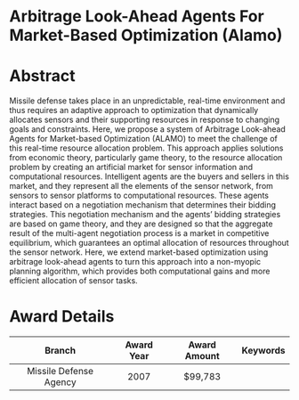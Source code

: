 
Arbitrage Look-Ahead Agents For Market-Based Optimization (Alamo)
=================================================================

# Abstract


Missile defense takes place in an unpredictable, real-time environment and thus requires an adaptive approach to optimization that dynamically allocates sensors and their supporting resources in response to changing goals and constraints. Here, we propose a system of Arbitrage Look-ahead Agents for Market-based Optimization (ALAMO) to meet the challenge of this real-time resource allocation problem. This approach applies solutions from economic theory, particularly game theory, to the resource allocation problem by creating an artificial market for sensor information and computational resources. Intelligent agents are the buyers and sellers in this market, and they represent all the elements of the sensor network, from sensors to sensor platforms to computational resources. These agents interact based on a negotiation mechanism that determines their bidding strategies. This negotiation mechanism and the agents’ bidding strategies are based on game theory, and they are designed so that the aggregate result of the multi-agent negotiation process is a market in competitive equilibrium, which guarantees an optimal allocation of resources throughout the sensor network. Here, we extend market-based optimization using arbitrage look-ahead agents to turn this approach into a non-myopic planning algorithm, which provides both computational gains and more efficient allocation of sensor tasks.  

# Award Details

|Branch|Award Year|Award Amount|Keywords|
| :---: | :---: | :---: | :---: |
|Missile Defense Agency|2007|$99,783||
